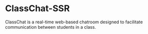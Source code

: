 # ClassChat-SSR
ClassChat is a real-time web-based chatroom designed to facilitate communication between students in a class.
